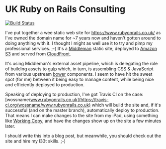 # UK Ruby on Rails Consulting

[![Build Status](https://travis-ci.org/wossname/www.rubyonrails.co.uk.svg?branch=master)](https://travis-ci.org/wossname/www.rubyonrails.co.uk)

I've put together a wee static web site for <https://www.rubyonrails.co.uk/> as
I've owned the domain name for ~7 years now and haven't gotten around to doing
anything with it. I thought I might as well use it to try and pimp my
professional services. ;-) It's a [Middleman](http://middlemanapp.com/) static
site, deployed to [Amazon S3](https://aws.amazon.com/s3/) and served from
[CloudFront](https://aws.amazon.com/cloudfront/).

It's using Middleman's external asset pipeline, which is delegating the role of
building assets to [gulp](http://gulpjs.com/) which, in turn, is assembling CSS
& JavaScript from various upstream [bower](http://bower.io/) components. I seem
to have hit the sweet spot (for me) between it being easy to manage content,
while being nice and efficiently deployed to production.

Speaking of deploying to production, I've got Travis CI on the case:
[wossname/www.rubyonrails.co.uk](https://travis-ci.org/wossname/www.rubyonrails.co.uk)
which will build the site and, if it's successful (and on the master branch),
automatically deploy to production. That means I can make changes to the site
from my iPad, using something like [Working Copy](https://geo.itunes.apple.com/gb/app/working-copy-powerful-git/id896694807?mt=8&uo=4&at=1010lbgm&ct=github),
and have the changes show up on the site a few minutes later.

I should write this into a blog post, but meanwhile, you should check out the
site and hire my l33t skills. ;-)
